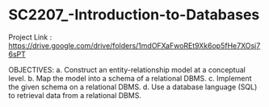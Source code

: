 # SC2207_-Introduction-to-Databases
Project Link : https://drive.google.com/drive/folders/1mdOFXaFwoREt9Xk6op5fHe7XOsj76sPT


OBJECTIVES: 
a. Construct an entity-relationship model at a conceptual level. 
b. Map the model into a schema of a relational DBMS. 
c. Implement the given schema on a relational DBMS. 
d. Use a database language (SQL) to retrieval data from a relational DBMS.

